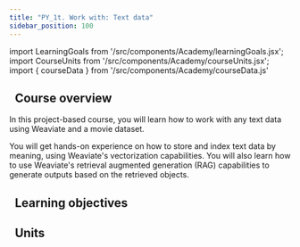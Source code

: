```yaml
---
title: "PY_1t. Work with: Text data"
sidebar_position: 100
---
```


import LearningGoals from '/src/components/Academy/learningGoals.jsx';
import CourseUnits from '/src/components/Academy/courseUnits.jsx';
import { courseData } from '/src/components/Academy/courseData.js'

## <i class="fa-solid fa-chalkboard-user"></i>&nbsp;&nbsp;Course overview

In this project-based course, you will learn how to work with any text data using Weaviate and a movie dataset.

You will get hands-on experience on how to store and index text data by meaning, using Weaviate's vectorization capabilities. You will also learn how to use Weaviate's retrieval augmented generation (RAG) capabilities to generate outputs based on the retrieved objects.

## <i class="fa-solid fa-chalkboard-user"></i>&nbsp;&nbsp;Learning objectives

<LearningGoals courseName="starter_text_data"/>

## <i class="fa-solid fa-book-open-reader"></i>&nbsp;&nbsp;Units

<CourseUnits courseData={courseData} courseName="starter_text_data" />

